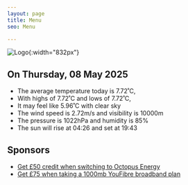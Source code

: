 ```yaml
---
layout: page
title: Menu
seo: Menu

---
```


![Logo](/images/logo.jpg){:width="832px"}

<!-- weather_marker starts -->
## On Thursday, 08 May 2025

- The average temperature today is 7.72˚C,
- With highs of 7.72˚C and lows of 7.72˚C,
- It may feel like 5.96˚C with clear sky
- The wind speed is 2.72m/s and visibility is 10000m
- The pressure is 1022hPa and humidity is 85%
- The sun will rise at 04:26 and set at 19:43

<!-- weather_marker ends -->

## Sponsors

- [Get £50 credit when switching to Octopus Energy](https://bit.ly/3oD1nnS)
- [Get £75 when taking a 1000mb YouFibre broadband plan](https://aklam.io/91zWhU?)

